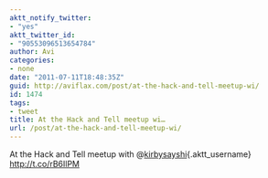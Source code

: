 ```yaml
---
aktt_notify_twitter:
- "yes"
aktt_twitter_id:
- "90553096513654784"
author: Avi
categories:
- none
date: "2011-07-11T18:48:35Z"
guid: http://aviflax.com/post/at-the-hack-and-tell-meetup-wi/
id: 1474
tags:
- tweet
title: At the Hack and Tell meetup wi…
url: /post/at-the-hack-and-tell-meetup-wi/
---
```

At the Hack and Tell meetup with @[kirbysayshi](http://twitter.com/kirbysayshi){.aktt_username} <a href="http://t.co/rB6IlPM" rel="nofollow">http://t.co/rB6IlPM</a>